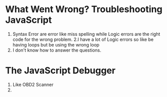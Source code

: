 # What Went Wrong? Troubleshooting JavaScript #
1. Syntax Error are error like miss spelling while Logic errors are the right code for the wrong problem.
2.I have a lot of Logic errors so like be having loops but be using the wrong loop
3. I don't know how to answer the questions.
# The JavaScript Debugger #
1. Like OBD2 Scanner
2. 
